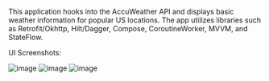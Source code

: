 This application hooks into the AccuWeather API and displays basic weather information for popular US locations. The app utilizes libraries such as Retrofit/Okhttp, Hilt/Dagger, Compose, CoroutineWorker, MVVM, and StateFlow.

UI Screenshots:

![image](https://github.com/user-attachments/assets/608ba194-482c-4c29-9823-4d89faa44dc6)
![image](https://github.com/user-attachments/assets/f45144a7-c44b-4734-9327-6b52a0ebc8ce)
![image](https://github.com/user-attachments/assets/a31724b9-d271-4f77-883b-11e7d0aa1791)
